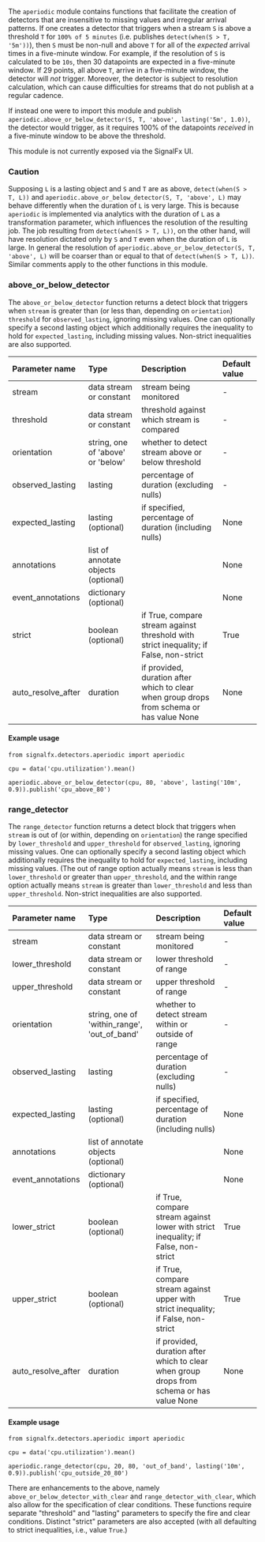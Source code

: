 The `aperiodic` module contains functions that facilitate the creation of detectors that are insensitive to missing values and irregular arrival patterns. If one creates a detector that triggers when a stream `S` is above a threshold `T` for `100% of 5 minutes` (i.e. publishes `detect(when(S > T, '5m'))`), then `S` must be non-null and above `T` for all of the *expected* arrival times in a five-minute window. For example, if the resolution of `S` is calculated to be `10s`, then 30 datapoints are expected in a five-minute window. If 29 points, all above `T`, arrive in a five-minute window, the detector will *not* trigger. Moreover, the detector is subject to resolution calculation, which can cause difficulties for streams that do not publish at a regular cadence.

If instead one were to import this module and publish `aperiodic.above_or_below_detector(S, T, 'above', lasting('5m', 1.0))`, the detector would trigger, as it requires 100% of the datapoints *received* in a five-minute window to be above the threshold.

This module is not currently exposed via the SignalFx UI.

### Caution
Supposing `L` is a lasting object and `S` and `T` are as above, `detect(when(S > T, L))` and `aperiodic.above_or_below_detector(S, T, 'above', L)` may behave differently when the duration of `L` is very large. This is because `aperiodic` is implemented via analytics with the duration of `L` as a transformation parameter, which influences the resolution of the resulting job. The job resulting from `detect(when(S > T, L))`, on the other hand, will have resolution dictated only by `S` and `T` even when the duration of `L` is large. In general the resolution of `aperiodic.above_or_below_detector(S, T, 'above', L)` will be coarser than or equal to that of `detect(when(S > T, L))`. Similar comments apply to the other functions in this module.


### above_or_below_detector

The `above_or_below_detector` function returns a detect block that triggers when `stream` is greater than (or less than, depending on `orientation`) `threshold` for `observed_lasting`, ignoring missing values. One can optionally specify a second lasting object which additionally requires the inequality to hold for `expected_lasting`, including missing values. Non-strict inequalities are also supported.

|Parameter name|Type|Description|Default value|
|:---|:---|:---|:---|
|stream|data stream or constant|stream being monitored|-|
|threshold|data stream or constant|threshold against which stream is compared|-|
|orientation|string, one of 'above' or 'below'|whether to detect stream above or below threshold|-|
|observed_lasting|lasting|percentage of duration (excluding nulls)|-|
|expected_lasting|lasting (optional)|if specified, percentage of duration (including nulls)|None|
|annotations|list of annotate objects (optional)||None|
|event_annotations|dictionary (optional)||None|
|strict|boolean (optional)|if True, compare stream against threshold with strict inequality; if False, non-strict|True|
|auto_resolve_after|duration|if provided, duration after which to clear when group drops from schema or has value None|None|


#### Example usage
~~~~~~~~~~~~~~~~~~~~
from signalfx.detectors.aperiodic import aperiodic

cpu = data('cpu.utilization').mean()

aperiodic.above_or_below_detector(cpu, 80, 'above', lasting('10m', 0.9)).publish('cpu_above_80')

~~~~~~~~~~~~~~~~~~~~


### range_detector

The `range_detector` function returns a detect block that triggers when `stream` is out of (or within, depending on `orientation`) the range specified by `lower_threshold` and `upper_threshold` for `observed_lasting`, ignoring missing values. One can optionally specify a second lasting object which additionally requires the inequality to hold for `expected_lasting`, including missing values. (The out of range option actually means `stream` is less than `lower_threshold` or greater than `upper_threshold`, and the within range option actually means `stream` is greater than `lower_threshold` and less than `upper_threshold`.  Non-strict inequalities are also supported.

|Parameter name|Type|Description|Default value|
|:---|:---|:---|:---|
|stream|data stream or constant|stream being monitored|-|
|lower_threshold|data stream or constant|lower threshold of range|-|
|upper_threshold|data stream or constant|upper threshold of range|-|
|orientation|string, one of 'within_range', 'out_of_band'|whether to detect stream within or outside of range|-|
|observed_lasting|lasting|percentage of duration (excluding nulls)|-|
|expected_lasting|lasting (optional)|if specified, percentage of duration (including nulls)|None|
|annotations|list of annotate objects (optional)||None|
|event_annotations|dictionary (optional)||None|
|lower_strict|boolean (optional)|if True, compare stream against lower with strict inequality; if False, non-strict|True|
|upper_strict|boolean (optional)|if True, compare stream against upper with strict inequality; if False, non-strict|True|
|auto_resolve_after|duration|if provided, duration after which to clear when group drops from schema or has value None|None|


#### Example usage
~~~~~~~~~~~~~~~~~~~~
from signalfx.detectors.aperiodic import aperiodic

cpu = data('cpu.utilization').mean()

aperiodic.range_detector(cpu, 20, 80, 'out_of_band', lasting('10m', 0.9)).publish('cpu_outside_20_80')

~~~~~~~~~~~~~~~~~~~~


There are enhancements to the above, namely `above_or_below_detector_with_clear` and `range_detector_with_clear`, which also allow for the specification of clear conditions. These functions require separate "threshold" and "lasting" parameters to specify the fire and clear conditions. Distinct "strict" parameters are also accepted (with all defaulting to strict inequalities, i.e., value `True`.)